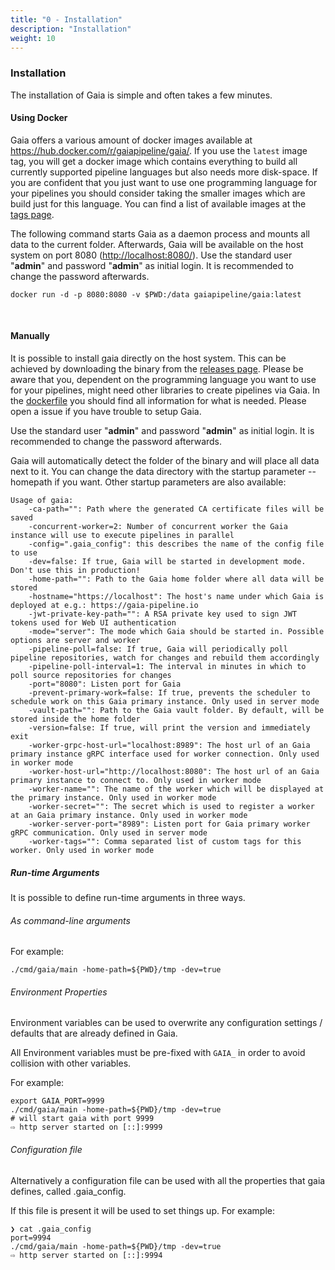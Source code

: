 ```yaml
---
title: "0 - Installation"
description: "Installation"
weight: 10
---
```


### Installation

The installation of Gaia is simple and often takes a few minutes.

#### Using Docker

Gaia offers a various amount of docker images available at <a href="https://hub.docker.com/r/gaiapipeline/gaia/" target="_blank">https://hub.docker.com/r/gaiapipeline/gaia/</a>. If you use the `latest` image tag, you will get a docker image which contains everything to build all currently supported pipeline languages but also needs more disk-space.
If you are confident that you just want to use one programming language for your pipelines you should consider taking the smaller images which are build just for this language. You can find a list of available images at the <a href="https://hub.docker.com/r/gaiapipeline/gaia/tags/" target="_blank">tags page</a>.

The following command starts Gaia as a daemon process and mounts all data to the current folder. Afterwards,
Gaia will be available on the host system on port 8080 (<a href="http://localhost:8080/" target="_blank">http://localhost:8080/</a>). 
Use the standard user "**admin**" and password "**admin**" as initial login. It is recommended to change the password afterwards.

    docker run -d -p 8080:8080 -v $PWD:/data gaiapipeline/gaia:latest

<br/>

#### Manually

It is possible to install gaia directly on the host system. This can be achieved by downloading the binary from the <a href="https://github.com/gaia-pipeline/gaia/releases" target="_blank">releases page</a>.
Please be aware that you, dependent on the programming language you want to use for your pipelines, might need other libraries to create pipelines via Gaia. In the <a href="https://github.com/gaia-pipeline/gaia/tree/master/docker" target="_blank">dockerfile</a> you should find all information for what is needed. Please open a issue if you have trouble to setup Gaia.

Use the standard user "**admin**" and password "**admin**" as initial login. It is recommended to change the password afterwards.

Gaia will automatically detect the folder of the binary and will place all data next to it.
You can change the data directory with the startup parameter --homepath if you want.
Other startup parameters are also available:

    Usage of gaia:
        -ca-path="": Path where the generated CA certificate files will be saved
        -concurrent-worker=2: Number of concurrent worker the Gaia instance will use to execute pipelines in parallel
        -config=".gaia_config": this describes the name of the config file to use
        -dev=false: If true, Gaia will be started in development mode. Don't use this in production!
        -home-path="": Path to the Gaia home folder where all data will be stored
        -hostname="https://localhost": The host's name under which Gaia is deployed at e.g.: https://gaia-pipeline.io
        -jwt-private-key-path="": A RSA private key used to sign JWT tokens used for Web UI authentication
        -mode="server": The mode which Gaia should be started in. Possible options are server and worker
        -pipeline-poll=false: If true, Gaia will periodically poll pipeline repositories, watch for changes and rebuild them accordingly
        -pipeline-poll-interval=1: The interval in minutes in which to poll source repositories for changes
        -port="8080": Listen port for Gaia
        -prevent-primary-work=false: If true, prevents the scheduler to schedule work on this Gaia primary instance. Only used in server mode
        -vault-path="": Path to the Gaia vault folder. By default, will be stored inside the home folder
        -version=false: If true, will print the version and immediately exit
        -worker-grpc-host-url="localhost:8989": The host url of an Gaia primary instance gRPC interface used for worker connection. Only used in worker mode
        -worker-host-url="http://localhost:8080": The host url of an Gaia primary instance to connect to. Only used in worker mode
        -worker-name="": The name of the worker which will be displayed at the primary instance. Only used in worker mode
        -worker-secret="": The secret which is used to register a worker at an Gaia primary instance. Only used in worker mode
        -worker-server-port="8989": Listen port for Gaia primary worker gRPC communication. Only used in server mode
        -worker-tags="": Comma separated list of custom tags for this worker. Only used in worker mode

##### Run-time Arguments

It is possible to define run-time arguments in three ways.

###### As command-line arguments

For example:

    ./cmd/gaia/main -home-path=${PWD}/tmp -dev=true

###### Environment Properties

Environment variables can be used to overwrite any configuration settings / defaults that are already defined in Gaia.

All Environment variables must be pre-fixed with `GAIA_` in order to avoid collision with other variables.

For example:

    export GAIA_PORT=9999
    ./cmd/gaia/main -home-path=${PWD}/tmp -dev=true
    # will start gaia with port 9999
    ⇨ http server started on [::]:9999

###### Configuration file

Alternatively a configuration file can be used with all the properties that gaia defines, called .gaia_config.

If this file is present it will be used to set things up. For example:

    ❯ cat .gaia_config
    port=9994
    ./cmd/gaia/main -home-path=${PWD}/tmp -dev=true
    ⇨ http server started on [::]:9994
